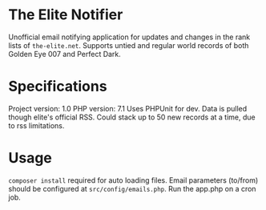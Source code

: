 # The Elite Notifier
Unofficial email notifying application for updates and changes in the rank lists of `the-elite.net`.
Supports untied and regular world records of both Golden Eye 007 and Perfect Dark.
# Specifications
Project version: 1.0
PHP version: 7.1
Uses PHPUnit for dev.
Data is pulled though elite's official RSS. Could stack up to 50 new records at a time, due to rss limitations.
# Usage
`composer install` required for auto loading files.
Email parameters (to/from) should be configured at `src/config/emails.php`.
Run the app.php on a cron job.
